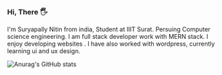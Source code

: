 
### Hi, There 🖐

I'm Suryapally Nitin from india, Student at IIIT Surat. Persuing Computer science engineering. I am full stack developer work with MERN stack.
I enjoy developing websites . I have also worked with wordpress, currently learning ui and ux design. 

![Anurag's GitHub stats](https://github-readme-stats.vercel.app/api?username=nitinSuryapally&count_private=true&show_icons=true)
